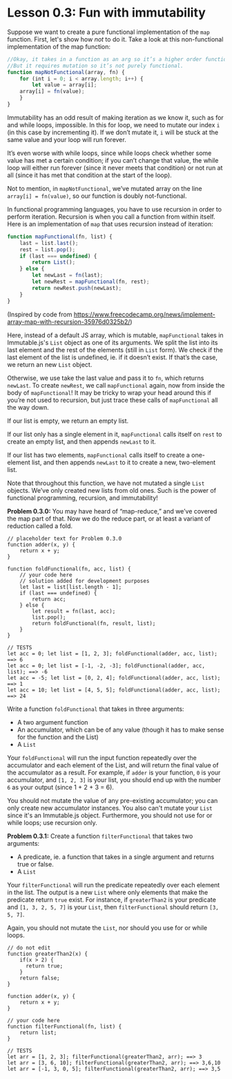 # Lesson 0.3: Fun with immutability

Suppose we want to create a pure functional implementation of the `map` function. First, let's show how *not* to do it. Take a look at this non-functional implementation of the map function:

```javascript
//Okay, it takes in a function as an arg so it’s a higher order function.
//But it requires mutation so it’s not purely functional.
function mapNotFunctional(array, fn) {
    for (int i = 0; i < array.length; i++) {
        let value = array[i];
	array[i] = fn(value);
    }
}
```

Immutability has an odd result of making iteration as we know it, such as for and while loops, impossible. In this for loop, we need to mutate our index `i` (in this case by incrementing it). If we don’t mutate it, `i` will be stuck at the same value and your loop will run forever.

It’s even worse with while loops, since while loops check whether some value has met a certain condition; if you can’t change that value, the while loop will either run forever (since it never meets that condition) or not run at all (since it has met that condition at the start of the loop).

Not to mention, in `mapNotFunctional`, we’ve mutated array on the line `array[i] = fn(value)`, so our function is doubly not-functional.

In functional programming languages, you have to use recursion in order to perform iteration. Recursion is when you call a function from within itself. Here is an implementation of `map` that uses recursion instead of iteration:

```javascript
function mapFunctional(fn, list) {
    last = list.last();
    rest = list.pop();
    if (last === undefined) {
        return List();
    } else {
        let newLast = fn(last);
        let newRest = mapFunctional(fn, rest);
        return newRest.push(newLast);
    }
}
```

(Inspired by code from https://www.freecodecamp.org/news/implement-array-map-with-recursion-35976d0325b2/)

Here, instead of a default JS array, which is mutable, `mapFunctional` takes in Immutable.js's `List` object as one of its arguments. We split the list into its last element and the rest of the elements (still in `List` form). We check if the last element of the list is undefined, ie. if it doesn’t exist. If that’s the case, we return an new `List` object.

Otherwise, we use take the last value and pass it to `fn`, which returns `newLast`. To create `newRest`, we call `mapFunctional` again, now from inside the body of `mapFunctional`! It may be tricky to wrap your head around this if you’re not used to recursion, but just trace these calls of `mapFunctional` all the way down.

If our list is empty, we return an empty list.

If our list only has a single element in it, `mapFunctional` calls itself on `rest` to create an empty list, and then appends `newLast` to it.

If our list has two elements, `mapFunctional` calls itself to create a one-element list, and then appends `newLast` to it to create a new, two-element list.

Note that throughout this function, we have not mutated a single `List` objects. We’ve only created new lists from old ones. Such is the power of functional programming, recursion, and immutability!

**Problem 0.3.0:** You may have heard of “map-reduce,” and we’ve covered the map part of that. Now we do the reduce part, or at least a variant of reduction called a fold.

```problem
// placeholder text for Problem 0.3.0
function adder(x, y) {
  	return x + y;
}

function foldFunctional(fn, acc, list) {
    // your code here
    // solution added for development purposes
    let last = list[list.length - 1];
  	if (last === undefined) {
    	return acc;
    } else {
  		let result = fn(last, acc);
 		list.pop();
    	return foldFunctional(fn, result, list);
    }
}

// TESTS
let acc = 0; let list = [1, 2, 3]; foldFunctional(adder, acc, list); ==> 6
let acc = 0; let list = [-1, -2, -3]; foldFunctional(adder, acc, list); ==> -6
let acc = -5; let list = [0, 2, 4]; foldFunctional(adder, acc, list); ==> 1
let acc = 10; let list = [4, 5, 5]; foldFunctional(adder, acc, list); ==> 24
```

Write a function `foldFunctional` that takes in three arguments:

- A two argument function
- An accumulator, which can be of any value (though it has to make sense for the function and the List)
- A `List`

Your `foldFunctional` will run the input function repeatedly over the accumulator and each element of the List, and will return the final value of the accumulator as a result. For example, if `adder` is your function, `0` is your accumulator, and `[1, 2, 3]` is your list, you should end up with the number `6` as your output (since 1 + 2 + 3 = 6).

You should not mutate the value of any pre-existing accumulator; you can only create new accumulator instances. You also can't mutate your `List` since it's an Immutable.js object. Furthermore, you should not use for or while loops; use recursion only.

**Problem 0.3.1:** Create a function `filterFunctional` that takes two arguments:

- A predicate, ie. a function that takes in a single argument and returns true or false.
- A `List`

Your `filterFunctional` will run the predicate repeatedly over each element in the list. The output is a new `List` where only elements that make the predicate return `true` exist. For instance, if `greaterThan2` is your predicate and `[1, 3, 2, 5, 7]` is your `List`, then `filterFunctional` should return `[3, 5, 7]`.

Again, you should not mutate the `List`, nor should you use for or while loops.

```problem
// do not edit
function greaterThan2(x) {
    if(x > 2) {
      return true;
    }
  	return false;
}

function adder(x, y) {
    return x + y;
}

// your code here
function filterFunctional(fn, list) {
    return list;
}

// TESTS
let arr = [1, 2, 3]; filterFunctional(greaterThan2, arr); ==> 3
let arr = [3, 6, 10]; filterFunctional(greaterThan2, arr); ==> 3,6,10
let arr = [-1, 3, 0, 5]; filterFunctional(greaterThan2, arr); ==> 3,5
```
